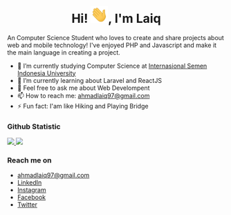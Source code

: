 <h1 align="center">Hi! <img src="https://raw.githubusercontent.com/ABSphreak/ABSphreak/master/gifs/Hi.gif" width="40px" />, I'm Laiq</h1>

An Computer Science Student who loves to create and share projects about web and mobile technology! I've enjoyed PHP and Javascript and make it the main language in creating a project.


- 🔭 I’m currently studying Computer Science at <a href="https://uisi.ac.id/">Internasional Semen Indonesia University</a>
- 🌱 I’m currently learning about Laravel and ReactJS
- 💬 Feel free to ask me about Web Develompent
- 📫 How to reach me: ahmadlaiq97@gmail.com
- ⚡ Fun fact: I'am like Hiking and Playing Bridge

  
### Github Statistic
<p align="left">
<a href="https://github.com/ahmadlaiq97">
  <img height="180em" src="https://github-readme-stats-eight-theta.vercel.app/api?username=ahmadlaiq97&show_icons=true&theme=algolia&include_all_commits=true&count_private=true"/>
  <img height="180em" src="https://github-readme-stats-eight-theta.vercel.app/api/top-langs/?username=ahmadlaiq97&layout=compact&langs_count=8&theme=algolia"/>
</a>
</p>

### Reach me on
- ahmadlaiq97@gmail.com
- <a href="https://linkedin.com/in/ahmad-nurul-laiq/">LinkedIn</a>
- <a href="https://www.instagram.com/ahmadlaiq__">Instagram</a>
- <a href="https://www.facebook.com/laiq97/">Facebook</a>
- <a href="https://www.twitter.com/laiqahmad97">Twitter</a>
